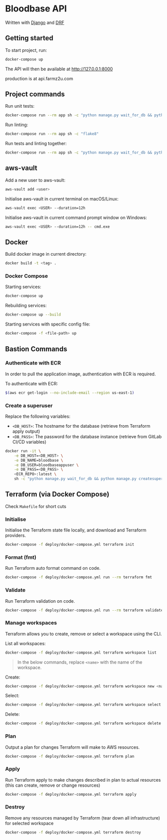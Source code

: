 # Bloodbase API

Written with [Django](https://www.djangoproject.com/) and [DRF](https://www.django-rest-framework.org/)

## Getting started

To start project, run:

```bash
docker-compose up
```

The API will then be available at http://127.0.0.1:8000

production is at api.farmz2u.com

## Project commands

Run unit tests:

```bash
docker-compose run --rm app sh -c "python manage.py wait_for_db && python manage.py test"
```

Run linting:

```bash
docker-compose run --rm app sh -c "flake8"
```

Run tests and linting together:

```bash
docker-compose run --rm app sh -c "python manage.py wait_for_db && python manage.py test && flake8"
```

## aws-vault

Add a new user to aws-vault:

```bash
aws-vault add <user>
```

Initialise aws-vault in current terminal on macOS/Linux:

```bash
aws-vault exec <USER> --duration=12h
```

Initialise aws-vault in current command prompt window on Windows:

```bash
aws-vault exec <USER> --duration=12h -- cmd.exe
```

## Docker

Build docker image in current directory:

```bash
docker build -t <tag> .
```

### Docker Compose

Starting services:

```bash
docker-compose up
```

Rebuilding services:

```bash
docker-compose up --build
```

Starting services with specific config file:

```bash
docker-compose -f <file-path> up
```

## Bastion Commands

### Authenticate with ECR

In order to pull the application image, authentication with ECR is required.

To authenticate with ECR:

```sh
$(aws ecr get-login --no-include-email --region us-east-1)
```

### Create a superuser

Replace the following variables:

- `<DB_HOST>`: The hostname for the database (retrieve from Terraform apply output)
- `<DB_PASS>`: The password for the database instance (retrieve from GitLab CI/CD variables)

```bash
docker run -it \
    -e DB_HOST=<DB_HOST> \
    -e DB_NAME=bloodbase \
    -e DB_USER=bloodbaseappuser \
    -e DB_PASS=<DB_PASS> \
    <ECR_REPO>:latest \
    sh -c "python manage.py wait_for_db && python manage.py createsuperuser"
```

## Terraform (via Docker Compose)

Check `Makefile` for short cuts

### Initialise

Initialise the Terraform state file locally, and download and Terraform providers.

```sh
docker-compose -f deploy/docker-compose.yml terraform init
```

### Format (fmt)

Run Terraform auto format command on code.

```sh
docker-compose -f deploy/docker-compose.yml run --rm terraform fmt
```

### Validate

Run Terraform validation on code.

```sh
docker-compose -f deploy/docker-compose.yml run --rm terraform validate
```

### Manage workspaces

Terraform allows you to create, remove or select a workspace using the CLI.

List all workspaces:

```sh
docker-compose -f deploy/docker-compose.yml terraform workspace list
```

> In the below commands, replace `<name>` with the name of the workspace.

Create:

```sh
docker-compose -f deploy/docker-compose.yml terraform workspace new <name>
```

Select:

```sh
docker-compose -f deploy/docker-compose.yml terraform workspace select <name>
```

Delete:

```sh
docker-compose -f deploy/docker-compose.yml terraform workspace delete <name>
```

### Plan

Output a plan for changes Terraform will make to AWS resources.

```sh
docker-compose -f deploy/docker-compose.yml terraform plan
```

### Apply

Run Terraform apply to make changes described in plan to actual resources (this can create, remove or change resources)

```sh
docker-compose -f deploy/docker-compose.yml terraform apply
```

### Destroy

Remove any resources managed by Terraform (tear down all infrastructure) for selected workspace

```sh
docker-compose -f deploy/docker-compose.yml terraform destroy
```
